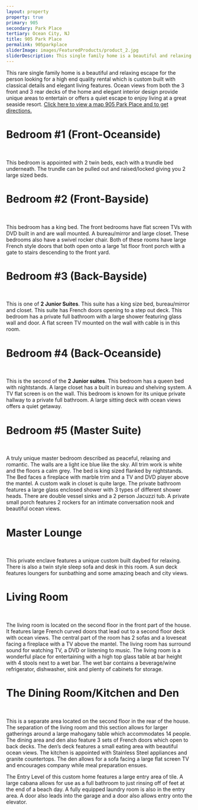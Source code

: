 ```yaml
---
layout: property
property: true
primary: 905
secondary: Park Place
tertiary: Ocean City, NJ
title: 905 Park Place
permalink: 905parkplace
sliderImage: images/FeaturedProducts/product_2.jpg
sliderDescription: This single family home is a beautiful and relaxing escape for the person looking for a high end quality rental which is custom built with classical details and elegant living features. Ocean views from both the front and rear decks and elegant interior design provide a quiet escape to enjoy living at a great seaside resort.
---
```


<p>This rare single family home is a beautiful and relaxing escape for the person looking for a high end quality rental which is custom built with classical details and elegant living features. Ocean views from both the 3 front and 3 rear decks of the home and elegant interior design provide unique areas to entertain or offers a quiet escape to enjoy living at a great seaside resort. <a href="http://maps.google.com/maps?q=905+Park+Place,+Ocean+City,+NJ+08226&amp;ie=UTF8&amp;ll=39.288741,-74.558115&amp;spn=0.02325,0.036478&amp;z=14&amp;iwloc=A&amp;output=embed" rel="map" title="905 Park Place, Ocean City, NJ 08226">Click here to view a map 905 Park Place and to get directions.</a></p>   

<h1>Bedroom #1 (Front-Oceanside)</h1>
<div class="gallery" style="float: none;">
<a href="images/905/bedroom1/DSC_0219.jpg" rel="lightbox" title="Bedroom #1 (Front-Oceanside)"><img class="productLarge_narrow" src="images/905/bedroom1/DSC_0219.jpg" alt="" /></a>
<a href="images/905/bedroom1/DSC_4023.jpg" rel="lightbox" title="Bedroom #1 (Front-Oceanside)"><img class="productLarge_narrow" src="images/905/bedroom1/DSC_4023.jpg" alt="" /></a>
</div>

<p>This bedroom is appointed with 2 twin beds, each with a trundle bed underneath. The trundle can be pulled out and raised/locked giving you 2 large sized beds.</p>

<h1>Bedroom #2 (Front-Bayside)</h1>

<div class="gallery" style="float: none;">
<a href="images/905/bedroom2/DSC_0205.jpg" rel="lightbox" title="Bedroom #2 (Front-Bayside)"><img class="productLarge_narrow" src="images/905/bedroom2/DSC_0205.jpg" alt="" /></a>
<a href="images/905/bedroom2/DSC_0232.jpg" rel="lightbox" title="Bedroom #2 (Front-Bayside)"><img class="productLarge_narrow" src="images/905/bedroom2/DSC_0232.jpg" alt="" /></a>
<a href="images/905/bedroom2/DSC_0237.jpg" rel="lightbox" title="Bedroom #2 (Front-Bayside)"><img class="productLarge_narrow" src="images/905/bedroom2/DSC_0237.jpg" alt="" /></a>
<a href="images/905/bedroom2/P4020118.jpg" rel="lightbox" title="Bedroom #2 (Front-Bayside)"><img class="productLarge_narrow" src="images/905/bedroom2/P4020118.jpg" alt="" /></a>
</div>

<p>This bedroom has a king bed. The front bedrooms have flat screen TVs with DVD built in and are wall mounted. A bureau/mirror and large closet. These bedrooms also have a swivel rocker chair. Both of these rooms have large French style doors that both open onto a large 1st floor front porch with a gate to stairs descending to the front yard. </p>

<h1>Bedroom #3 (Back-Bayside)</h1>
<div class="gallery" style="float: none;">
<a href="images/905/bedroom3/DSC_0173.jpg" rel="lightbox" title="Bedroom #3 (Back-Bayside)"><img class="productLarge_narrow" src="images/905/bedroom3/DSC_0173.jpg" alt="" /></a>
<a href="images/905/bedroom3/DSC_0190.jpg" rel="lightbox" title="Bedroom #3 (Back-Bayside)"><img class="productLarge_narrow" src="images/905/bedroom3/DSC_0190.jpg" alt="" /></a>
<a href="images/905/bedroom3/DSC_0192.jpg" rel="lightbox" title="Bedroom #3 (Back-Bayside)"><img class="productLarge_narrow" src="images/905/bedroom3/DSC_0192.jpg" alt="" /></a>
</div>

<p>This is one of <b>2 Junior Suites</b>. This suite has a king size bed, bureau/mirror and closet. This suite has French doors opening to a step out deck. This bedroom has a private full bathroom with a large shower featuring glass wall and door. A flat screen TV mounted on the wall with cable is in this room.</p>

<h1>Bedroom #4 (Back-Oceanside)</h1>

<div class="gallery" style="float: none;">
<a href="images/905/bedroom4/DSC_3994.jpg" rel="lightbox" title="Bedroom #4 (Back-Oceanside)"><img class="productLarge_narrow" src="images/905/bedroom4/DSC_3994.jpg" alt="" /></a>
<a href="images/905/bedroom4/DSC_3995.jpg" rel="lightbox" title="Bedroom #4 (Back-Oceanside)"><img class="productLarge_narrow" src="images/905/bedroom4/DSC_3995.jpg" alt="" /></a>
<a href="images/905/bedroom4/DSC_0148.jpg" rel="lightbox" title="Bedroom #4 (Back-Oceanside)"><img class="productLarge_narrow" src="images/905/bedroom4/DSC_0148.jpg" alt="" /></a>
<a href="images/905/bedroom4/DSC_0154.jpg" rel="lightbox" title="Bedroom #4 (Back-Oceanside)"><img class="productLarge_narrow" src="images/905/bedroom4/DSC_0154.jpg" alt="" /></a>
<a href="images/905/bedroom4/DSC_4012.jpg" rel="lightbox" title="Bedroom #4 (Back-Oceanside)"><img class="productLarge_narrow" src="images/905/bedroom4/DSC_4012.jpg" alt="" /></a>
<a href="images/905/bedroom4/P4020120.jpg" rel="lightbox" title="Bedroom #4 (Back-Oceanside)"><img class="productLarge_narrow" src="images/905/bedroom4/P4020120.jpg" alt="" /></a>
</div>

<p>This is the second of the <b>2 Junior suites</b>. This bedroom has a queen bed with nightstands. A large closet has a built in bureau and shelving system. A TV flat screen is on the wall. This bedroom is known for its unique private hallway to a private full bathroom. A large sitting deck with ocean views offers a quiet getaway.</p>

<h1>Bedroom #5 (Master Suite)</h1>

<div class="gallery" style="width: 250px;">
<a href="images/905/bedroom5/DSC_0049.jpg" rel="lightbox" title="Bedroom #5 (Master Suite)"><img class="productLarge_narrow" src="images/905/bedroom5/DSC_0049.jpg" alt="" /></a>
<a href="images/905/bedroom5/DSC_3951.jpg" rel="lightbox" title="Bedroom #5 (Master Suite)"><img class="productLarge_narrow" src="images/905/bedroom5/DSC_3951.jpg" alt="" /></a>
<a href="images/905/bedroom5/P4020127.jpg" rel="lightbox" title="Bedroom #5 (Master Suite)"><img class="productLarge_narrow" src="images/905/bedroom5/P4020127.jpg" alt="" /></a>
<a href="images/905/bedroom5/P4020128.jpg" rel="lightbox" title="Bedroom #5 (Master Suite)"><img class="productLarge_narrow" src="images/905/bedroom5/P4020128.jpg" alt="" /></a>
</div>

<p>A truly unique master bedroom described as peaceful, relaxing and romantic. The walls are a light ice blue like the sky. All trim work is white and the floors a calm grey. The bed is king sized flanked by nightstands. The Bed faces a fireplace with marble trim and a TV and DVD player above the mantel. A custom walk in closet is quite large. The private bathroom features a large glass enclosed shower with 3 types of different shower heads. There are double vessel sinks and a 2 person Jacuzzi tub. A private small porch features 2 rockers for an intimate conversation nook and beautiful ocean views.</p>

<h1>Master Lounge</h1>

<div class="gallery" style="float: none;">
<a href="images/905/masterlounge/DSC_0077.jpg" rel="lightbox" title="Master Lounge"><img class="productLarge_narrow" src="images/905/masterlounge/DSC_0077.jpg" alt="" /></a>
<a href="images/905/masterlounge/DSC_0084.jpg" rel="lightbox" title="Master Lounge"><img class="productLarge_narrow" src="images/905/masterlounge/DSC_0084.jpg" alt="" /></a>
<a href="images/905/masterlounge/DSC_0092.jpg" rel="lightbox" title="Master Lounge"><img class="productLarge_narrow" src="images/905/masterlounge/DSC_0092.jpg" alt="" /></a>
<a href="images/905/masterlounge/DSC_0105.jpg" rel="lightbox" title="Master Lounge"><img class="productLarge_narrow" src="images/905/masterlounge/DSC_0105.jpg" alt="" /></a>

</div>

<p>This private enclave features a unique custom built daybed for relaxing. There is also a twin style sleep sofa and desk in this room. A sun deck features loungers for sunbathing and some amazing beach and city views.</p>

<h1>Living Room</h1>

<div class="gallery" style="width: 250px;">
<a href="images/905/livingroom/DSC_0128.jpg" rel="lightbox" title="Living Room"><img class="productLarge_narrow" src="images/905/livingroom/DSC_0128.jpg" alt="" /></a>
<a href="images/905/livingroom/DSC_0126.jpg" rel="lightbox" title="Living Room"><img class="productLarge_narrow" src="images/905/livingroom/DSC_0126.jpg" alt="" /></a>
<a href="images/905/livingroom/DSC_0141.jpg" rel="lightbox" title="Living Room"><img class="productLarge_narrow" src="images/905/livingroom/DSC_0141.jpg" alt="" /></a>
<a href="images/905/livingroom/DSC_0135.jpg" rel="lightbox" title="Living Room"><img class="productLarge_narrow" src="images/905/livingroom/DSC_0135.jpg" alt="" /></a>
<a href="images/905/livingroom/DSC_3979.jpg" rel="lightbox" title="Living Room"><img class="productLarge_narrow" src="images/905/livingroom/DSC_3979.jpg" alt="" /></a>

</div>

<p>The living room is located on the second floor in the front part of the house. It features large French curved doors that lead out to a second floor deck with ocean views. The central part of the room has 2 sofas and a loveseat facing a fireplace with a TV above the mantel. The living room has surround sound for watching TV, a DVD or listening to music. The living room is a wonderful place for entertaining with a high top glass table at bar height with 4 stools next to a wet bar. The wet bar contains a beverage/wine refrigerator, dishwasher, sink and plenty of cabinets for storage.</p>


<h1>The Dining Room/Kitchen and Den</h1>

<div class="gallery" style="float: none;">
<a href="images/905/kitchen/DSC_0110.jpg" rel="lightbox" title="The Dining Room/Kitchen and Den"><img class="productLarge_narrow" src="images/905/kitchen/DSC_0110.jpg" alt="" /></a>
<a href="images/905/kitchen/DSC_0116.jpg" rel="lightbox" title="The Dining Room/Kitchen and Den"><img class="productLarge_narrow" src="images/905/kitchen/DSC_0116.jpg" alt="" /></a>
<a href="images/905/kitchen/DSC_0117.jpg" rel="lightbox" title="The Dining Room/Kitchen and Den"><img class="productLarge_narrow" src="images/905/kitchen/DSC_0117.jpg" alt="" /></a>
<a href="images/905/kitchen/DSC_0121.jpg" rel="lightbox" title="The Dining Room/Kitchen and Den"><img class="productLarge_narrow" src="images/905/kitchen/DSC_0121.jpg" alt="" /></a>
</div>

<p>This is a separate area located on the second floor in the rear of the house. The separation of the living room and this section allows for larger gatherings around a large mahogany table which accommodates 14 people. The dining area and den also feature 3 sets of French doors which open to back decks. The den’s deck features a small eating area with beautiful ocean views. The kitchen is appointed with Stainless Steel appliances and granite countertops. The den allows for a sofa facing a large flat screen TV and encourages company while meal preparation ensues.</p>

<p>The Entry Level of this custom home features a large entry area of tile. A large cabana allows for use as a full bathroom  to just rinsing off of feet at the end of a beach day. A fully equipped laundry room is also in the entry area. A door also leads into the garage and a door also allows entry onto the elevator.</p>
